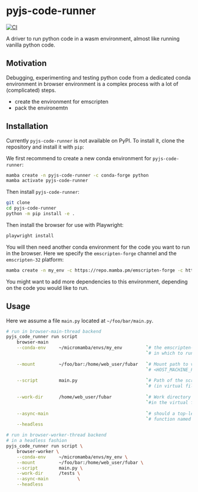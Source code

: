 # pyjs-code-runner

[![CI](https://github.com/emscripten-forge/pyjs-code-runner/actions/workflows/main.yaml/badge.svg)](https://github.com/emscripten-forge/pyjs-code-runner/actions/workflows/main.yaml)

A driver to run python code in a wasm environment, almost like running vanilla python code.

## Motivation

Debugging, experimenting and testing python code from a dedicated conda environment
in browser environment is a complex process with a lot of (complicated) steps.

* create the environment for emscripten
* pack the environemtn

## Installation

Currently `pyjs-code-runner` is not available on PyPI. To install it, clone the repository and install it with `pip`:

We first recommend to create a new conda environment for `pyjs-code-runner`:

```bash
mamba create -n pyjs-code-runner -c conda-forge python
mamba activate pyjs-code-runner
```

Then install `pyjs-code-runner`:

```bash
git clone
cd pyjs-code-runner
python -m pip install -e .
```

Then install the browser for use with Playwright:

```bash
playwright install
```

You will then need another conda environment for the code you want to run in the browser. Here we specify the `emscripten-forge` channel and the `emscripten-32` platform:

```bash
mamba create -n my_env -c https://repo.mamba.pm/emscripten-forge -c https://repo.mamba.pm/conda-forge --platform=emscripten-32 python numpy pyjs
```

You might want to add more dependencies to this environment, depending on the code you would like to run.

## Usage

Here we assume a file `main.py` located at `~/foo/bar/main.py`.

```bash
# run in browser-main-thread backend
pyjs_code_runner run script                                                                \
    browser-main                                                                           \
    --conda-env     ~/micromamba/envs/my_env         `# the emscripten-forge env`          \
                                                     `# in which to run the code`          \
                                                                                           \
    --mount         ~/foo/bar:/home/web_user/fubar   `# Mount path to virtual filesytem`   \
                                                     `# <HOST_MACHINE_PATH>:<TARGET_PATH>` \
                                                                                           \
    --script        main.py                          `# Path of the script to run`         \
                                                     `# (in virtual filesystem)`           \
                                                                                           \
    --work-dir      /home/web_user/fubar             `# Work directory `                   \
                                                     `#in the virtual fileystem`           \
                                                                                           \
    --async-main                                     `# should a top-level async`          \
                                                     `# function named main be called`     \
    --headless

```

```bash
# run in browser-worker-thread backend
# in a headless fashion
pyjs_code_runner run script \
    browser-worker \
    --conda-env     ~/micromamba/envs/my_env \
    --mount         ~/foo/bar:/home/web_user/fubar \
    --script        main.py \
    --work-dir      /tests \
    --async-main           \
    --headless

```